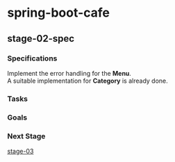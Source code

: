 # spring-boot-cafe

## stage-02-spec

### Specifications
Implement the error handling for the **Menu**.  
A suitable implementation for **Category** is already done.  

### Tasks

### Goals

### Next Stage
[stage-03](https://github.com/ns-cegeka/spring-boot-cafe/tree/stage-03)